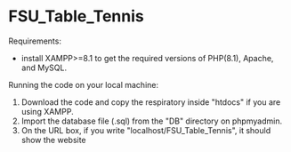 # FSU_Table_Tennis
Requirements:
* install XAMPP>=8.1 to get the required versions of PHP(8.1), Apache, and MySQL.

Running the code on your local machine:
1. Download the code and copy the respiratory inside "htdocs" if you are using XAMPP.
2. Import the database file (.sql) from the "DB"  directory on phpmyadmin.
3. On the URL box, if you write "localhost/FSU_Table_Tennis", it should show the website
